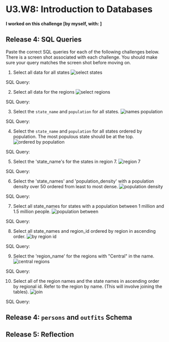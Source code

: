 # U3.W8: Introduction to Databases

#### I worked on this challenge [by myself, with: ]

## Release 4: SQL Queries

Paste the correct SQL queries for each of the following challenges below. There is a screen shot associated with each challenge. You should make sure your query matches the screen shot before moving on.

1. Select all data for all states
  ![select states](1-select-states)

  SQL Query:

2. Select all data for the regions
  ![select regions](2-regions)

  SQL Query:

3. Select the `state_name` and `population` for all states.
  ![names population](3-names-population)

  SQL Query:

4. Select the `state_name` and `population` for all states ordered by population. The most populous state should be at the top.
  ![ordered by population](4-ordered-by-pop)

  SQL Query:

5. Select the 'state_name's for the states in region 7.
  ![region 7](5-states-region-7)

  SQL Query:

6. Select the 'state_names' and 'population_density' with a population density over 50 ordered from least to most dense.
  ![population density](6-population-density)

  SQL Query:

7. Select all state_names for states with a population between 1 million and 1.5 million people.
  ![population between](7-population-between)

  SQL Query:

8. Select all state_names and region_id ordered by region in ascending order.
  ![by region id](8-by-region-id)

  SQL Query:

9. Select the 'region_name' for the regions with "Central" in the name.
  ![central regions](9-regions-central)

  SQL Query:

10. Select all of the region names and the state names in ascending order by regional id. Refer to the region by name. (This will involve joining the tables).
  ![join](10-join)

  SQL Query:

## Release 4: `persons` and `outfits` Schema
<!-- Include a link to your schema design here -->


## Release 5: Reflection